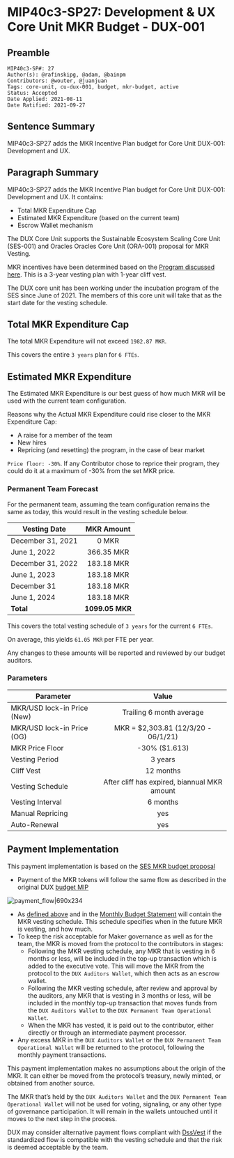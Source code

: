 
# MIP40c3-SP27: Development & UX Core Unit MKR Budget - DUX-001

## Preamble

```
MIP40c3-SP#: 27
Author(s): @rafinskipg, @adam, @bainpm
Contributors: @wouter, @juanjuan
Tags: core-unit, cu-dux-001, budget, mkr-budget, active
Status: Accepted
Date Applied: 2021-08-11
Date Ratified: 2021-09-27
```

## Sentence Summary

MIP40c3-SP27 adds the MKR Incentive Plan budget for Core Unit DUX-001: Development and UX.

## Paragraph Summary

MIP40c3-SP27 adds the MKR Incentive Plan budget for Core Unit DUX-001: Development and UX. It contains:
- Total MKR Expenditure Cap
- Estimated MKR Expenditure (based on the current team)
- Escrow Wallet mechanism

The DUX Core Unit supports the Sustainable Ecosystem Scaling Core Unit (SES-001) and Oracles Oracles Core Unit (ORA-001) proposal for MKR Vesting.

MKR incentives have been determined based on the [Program discussed here](https://forum.makerdao.com/t/pre-mip-discussion-an-alternative-mkr-compensation-plan/8000). This is a 3-year vesting plan with 1-year cliff vest.

The DUX core unit has been working under the incubation program of the SES since June of 2021. The members of this core unit will take that as the start date for the vesting schedule.

## Total MKR Expenditure Cap

The total MKR Expenditure will not exceed `1982.87 MKR`.

This covers the entire `3 years` plan for `6 FTEs`.

## Estimated MKR Expenditure

The Estimated MKR Expenditure is our best guess of how much MKR will be used with the current team configuration.

Reasons why the Actual MKR Expenditure could rise closer to the MKR Expenditure Cap:
- A raise for a member of the team
- New hires
- Repricing (and resetting) the program, in the case of bear market

`Price floor: -30%`. If any Contributor chose to reprice their program, they could do it at a maximum of -30% from the set MKR price.

### Permanent Team Forecast

For the permanent team, assuming the team configuration remains the same as today, this would result in the vesting schedule below.

|    Vesting Date      | MKR Amount |
|---------------|:-----:|
| December 31, 2021 |   0 MKR   |
| June 1, 2022 |   366.35 MKR  |
| December 31, 2022 |   183.18 MKR  |
| June 1, 2023 |   183.18 MKR  |
| December 31 |  183.18 MKR  |
| June 1, 2024 |   183.18 MKR  |
| **Total** | **1099.05 MKR**  |

This covers the total vesting schedule of `3 years` for the current `6 FTEs`.

On average, this yields `61.05 MKR` per FTE per year.

Any changes to these amounts will be reported and reviewed by our budget auditors.

### Parameters

|    Parameter      | Value |
|---------------|:-----:|
| MKR/USD lock-in Price (New) |   Trailing 6 month average   |
| MKR/USD lock-in Price (OG) |   MKR = $2,303.81 (12/3/20 - 06/1/21)  |
| MKR Price Floor |   -30% ($1.613)  |
| Vesting Period |   3 years  |
| Cliff Vest |  12 months  |
| Vesting Schedule |   After cliff has expired, biannual MKR amount  |
| Vesting Interval | 6 months  |
| Manual Repricing | yes |
| Auto-Renewal | yes  |


## Payment Implementation

This payment implementation is based on the [SES MKR budget proposal](https://forum.makerdao.com/t/mip40c3-sp17-sustainable-ecosystem-scaling-core-unit-mkr-budget-ses-001/8043)

- Payment of the MKR tokens will follow the same flow as described in the original DUX [budget MIP](https://forum.makerdao.com/t/mip40c3-sp-1-development-ux-core-unit-budget-dux-001/9774)

![payment_flow|690x234](https://github.com/makerdao/mips/blob/master/MIP40/MIP40c3-Subproposals/supporting_materials/MIP40c3-SP27/payment_flow.png)
- As [defined above](https://forum.makerdao.com/t/mip40c3-sp-1-development-ux-core-unit-budget-dux-001/9774) and in the [Monthly Budget Statement](https://github.com/makerdao-dux/transparency-reporting/blob/main/Monthy%20Budget%20Statements/2021-09.md) will contain the MKR vesting schedule. This schedule specifies when in the future MKR is vesting, and how much.
- To keep the risk acceptable for Maker governance as well as for the team, the MKR is moved from the protocol to the contributors in stages:
  - Following the MKR vesting schedule, any MKR that is vesting in 6 months or less, will be included in the top-up transaction which is added to the executive vote. This will move the MKR from the protocol to the `DUX Auditors Wallet`, which then acts as an escrow wallet.
  - Following the MKR vesting schedule, after review and approval by the auditors, any MKR that is vesting in 3 months or less, will be included in the monthly top-up transaction that moves funds from the `DUX Auditors Wallet` to the `DUX Permanent Team Operational Wallet`.
  - When the MKR has vested, it is paid out to the contributor, either directly or through an intermediate payment processor.
- Any excess MKR in the `DUX Auditors Wallet` or the `DUX Permanent Team Operational Wallet` will be returned to the protocol, following the monthly payment transactions.

This payment implementation makes no assumptions about the origin of the MKR. It can either be moved from the protocol’s treasury, newly minted, or obtained from another source.

The MKR that’s held by the `DUX Auditors Wallet` and the `DUX Permanent Team Operational Wallet` will not be used for voting, signaling, or any other type of governance participation. It will remain in the wallets untouched until it moves to the next step in the process.

DUX may consider alternative payment flows compliant with [DssVest](https://forum.makerdao.com/t/mip-54-dssvest/8025) if the standardized flow is compatible with the vesting schedule and that the risk is deemed acceptable by the team.
